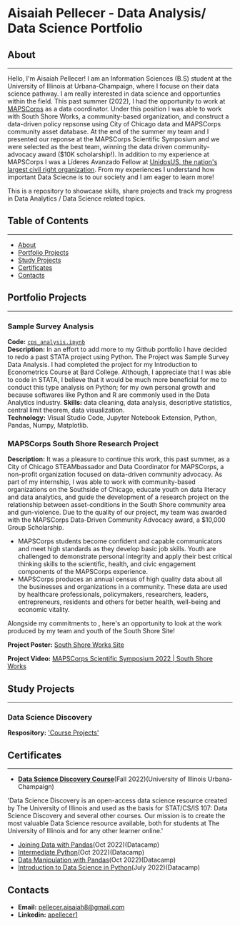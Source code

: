 # Aisaiah Pellecer - Data Analysis/ Data Science Portfolio
## About
***
Hello, I'm Aisaiah Pellecer! I am an Information Sciences (B.S) student at the University of Illinois at Urbana-Champaign, where I focuse on their data science pathway. I am really interested in data science and opportunties within the field. This past summer (2022), I had the opportunity to work at [MAPSCorps](https://mapscorps.org/) as a data coordinator. Under this position I was able to work with South Shore Works, a community-based organization, and construct a data-driven policy repsonse using City of Chicago data and MAPSCorps community asset database. At the end of the summer my team and I presented our reponse at the MAPSCorps Scientific Symposium and we were selected as the best team, winning the data driven community-advocacy award ($10K scholarship!). In addition to my experience at MAPSCorps I was a Líderes Avanzado Fellow at [UnidosUS, the nation's largest civil right organization](https://www.unidosus.org/). From my experiences I understand how important Data Sciecne is to our society  and I am eager to learn more!

This is a repository to showcase skills, share projects and track my progress in Data Analytics / Data Science related topics.




## Table of Contents
***
* [About](#about)
* [Portfolio Projects](#portfolio-projects)
* [Study Projects](#study-projects)
* [Certificates](#certificates)
* [Contacts](#contacts)
## Portfolio Projects
***
### Sample Survey Analysis
**Code:** [`cps_analysis.ipynb`](https://github.com/aisaiahpellecer/data-science-projects/blob/main/sample_survey_data_analysis/cps_analysis.ipynb)    
**Description:** In an effort to add more to my Github portfolio I have decided to redo a past STATA project using Python. The Project was Sample Survey Data Analysis. I had completed the project for my Introduction to Econometrics Course at Bard College. Although, I appreciate that I was able to code in STATA, I believe that it would be much more beneficial for me to conduct this type analysis on Python; for my own personal growth and because softwares like Python and R are commonly used in the Data Analytics industry.
**Skills:** data cleaning, data analysis, descriptive statistics, central limit theorem, data visualization.  
**Technology:** Visual Studio Code, Jupyter Notebook Extension, Python, Pandas, Numpy, Matplotlib.  

### MAPSCorps South Shore Research Project
**Description:** It was a pleasure to continue this work, this past summer, as a City of Chicago STEAMbassador and Data Coordinator for MAPSCorps, a non-profit organization focused on data-driven community advocacy. As part of my internship, I was able to work with community-based organizations on the Southside of Chicago, educate youth on data literacy and data analytics, and guide the development of a research project on the relationship between asset-conditions in the South Shore community area and gun-violence. Due to the quality of our project, my team was awarded with the MAPSCorps Data-Driven Community Advocacy award, a $10,000 Group Scholarship.

* MAPSCorps students become confident and capable communicators and meet high standards as they develop basic job skills. Youth are challenged to demonstrate personal integrity and apply their best critical thinking skills to the scientific, health, and civic engagement components of the MAPSCorps experience.
* MAPSCorps produces an annual census of high quality data about all the businesses and organizations in a community. These data are used by healthcare professionals, policymakers, researchers, leaders, entrepreneurs, residents and others for better health, well-being and economic vitality.

Alongside my commitments to , here's an opportunity to look at the work produced by my team and youth of the South Shore Site!

**Project Poster:** [South Shore Works Site](https://drive.google.com/file/d/1qNnRAg3cbtCRDHeOr8hjBlroVs444Eej/view?usp=sharing)

**Project Video:** [MAPSCorps Scientific Symposium 2022 | South Shore Works](https://www.youtube.com/watch?v=UC0Xm9bb4Ag&list=PLGUoNK52Wlj2Av1Je5mVXeXAqvDG9WmlK&ab_channel=MAPSCorps)


## Study Projects
***
### Data Science Discovery
**Respository:** ['Course Projects'](https://github.com/stat107-illinois/fa22_stat107_aisaiah2)
## Certificates
***
* [**Data Science Discovery Course**](https://d7.cs.illinois.edu/badges/stat107-fa22-BJ0P8HMSwLqf8Ntq3D68ok0pAuRKnN/)(Fall 2022)(University of Illinois Urbana-Champaign)

'Data Science Discovery is an open-access data science resource created by The University of Illinois and used as the basis for STAT/CS/IS 107: Data Science Discovery and several other courses. Our mission is to create the most valuable Data Science resource available, both for students at The University of Illinois and for any other learner online.'

* [Joining Data with Pandas](https://drive.google.com/file/d/19A2Hf6Wi5zpH29y5VeydL0HFHttxeDHS/view)(Oct 2022)(Datacamp)
* [Intermediate Python](https://drive.google.com/file/d/1zVg6MyNNQ_PrEoL9itQi2rq5JGjqBpCg/view)(Oct 2022)(Datacamp)
* [Data Manipulation with Pandas](https://drive.google.com/file/d/1XK9StjriK7zb4fI7vsXR-MsK2Ox76oPx/view)(Oct 2022)(Datacamp)
* [Introduction to Data Science in Python](https://drive.google.com/file/d/1GXSK0PBBMuNHTiw8cvDNcuFDjVgi5Q8a/view)(July 2022)(Datacamp)
## Contacts
* **Email:** pellecer.aisaiah8@gmail.com
* **Linkedin:** [apellecer1](https://www.linkedin.com/in/apellecer1/)
